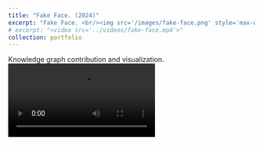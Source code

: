 ```yaml
---
title: "Fake Face. (2024)"
excerpt: "Fake Face. <br/><img src='/images/fake-face.png' style='max-width: 500px;'>"
# excerpt: "<video src='../videos/fake-face.mp4'>"
collection: portfolio
---
```


Knowledge graph contribution and visualization.
<video src="/videos/fake-face.mp4" controls style="max-width: 700px;">
  Your browser does not support the video tag.
</video>


